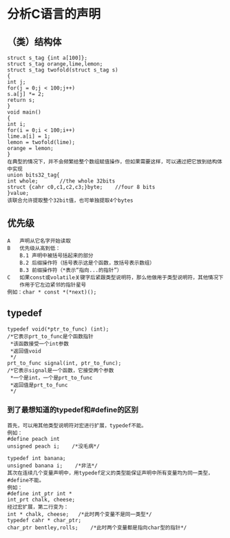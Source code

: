 # 分析C语言的声明
## （类）结构体
    struct s_tag {int a[100]};
    struct s_tag orange,lime,lemon;
    struct s_tag twofold(struct s_tag s)
    {
    int j;
    for(j = 0;j < 100;j++)
    s.a[j] *= 2;
    return s;
    }
    void main()
    {
    int i;
    for(i = 0;i < 100;i++)
    lime.a[i] = 1;
    lemon = twofold(lime);
    orange = lemon;
    }
    在典型的情况下，并不会频繁给整个数组赋值操作，但如果需要这样，可以通过把它放到结构体中实现
    union bits32_tag{
    int whole;       //the whole 32bits
    struct {cahr c0,c1,c2,c3;}byte;    //four 8 bits
    }value;
    该联合允许提取整个32bit值，也可单独提取4个bytes
## 优先级
    A   声明从它名字开始读取
    B   优先级从高到低：
        B.1 声明中被括号括起来的部分
        B.2 后缀操作符（括号表示这是个函数，放括号表示数组）
        B.3 前缀操作符（*表示“指向...的指针”）
    C   如果const或volatile关键字后紧跟类型说明符，那么他做用于类型说明符，其他情况下
        作用于它左边紧邻的指针星号
    例如：char * const *(*next)();
## typedef
    typedef void(*ptr_to_func) (int);
    /*它表示prt_to_func是个函数指针
     *该函数接受一个int参数
     *返回值void
     */
    prt_to_func signal(int, ptr_to_func);
    /*它表示signal是一个函数，它接受两个参数
     *一个是int，一个是prt_to_func
     *返回值是prt_to_func
     */
### 到了最想知道的typedef和#define的区别
    首先，可以用其他类型说明符对宏进行扩展，typedef不能。
    例如：
    #define peach int
    unsigned peach i;    /*没毛病*/
    
    typedef int banana;
    unsigned banana i;    /*非法*/
    其次在连续几个变量声明中，用typedef定义的类型能保证声明中所有变量均为同一类型，#define不能。
    例如：
    #define int_ptr int *
    int_prt chalk, cheese;
    经过宏扩展，第二行变为：
    int * chalk, cheese;   /*此时两个变量不是同一类型*/
    typedef cahr * char_ptr;
    char_ptr bentley,rolls;    /*此时两个变量都是指向char型的指针*/
